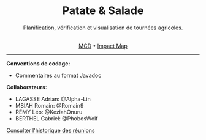 <div align='center'>
  <h1>Patate & Salade</h1>
  <p>Planification, vérification et visualisation de tournées agricoles.</p>
</div>
<br>

<div align='center'>
  <a href="https://raw.githubusercontent.com/phoboswolf/Gestionnaire-Distribution-Agricoles/6ed7fb76c2fdda28a56b839a36dda841556d827e/Genie%20Logiciel/MCD_v0.svg?token=AOKNYX3THHWXHOT66J4IPLLDIUUC6">MCD</a> • 
  <a href="https://raw.githubusercontent.com/phoboswolf/Gestionnaire-Distribution-Agricoles/main/Genie%20Logiciel/impact_mapping.PNG?token=GHSAT0AAAAAABZXZS5ZPOH77I4AISMBVSOYY2FGW5A\">Impact Map</a>
</div>

---

**Conventions de codage:**
- Commentaires au format Javadoc

**Collaborateurs:**
+ LAGASSE Adrian: @Alpha-Lin
+ MSIAH Romain: @Romain9
+ REMY Léo: @KeziahOnuru
+ BERTHEL Gabriel: @PhobosWolf

[Consulter l'historique des réunions](https://github.com/phoboswolf/Gestionnaire-Distribution-Agricoles/blob/main/resum%C3%A9-reunions.md)
